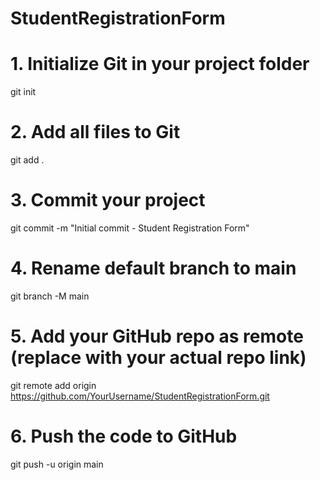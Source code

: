 # StudentRegistrationForm
# 1. Initialize Git in your project folder
git init

# 2. Add all files to Git
git add .

# 3. Commit your project
git commit -m "Initial commit - Student Registration Form"

# 4. Rename default branch to main
git branch -M main

# 5. Add your GitHub repo as remote (replace with your actual repo link)
git remote add origin https://github.com/YourUsername/StudentRegistrationForm.git

# 6. Push the code to GitHub
git push -u origin main

